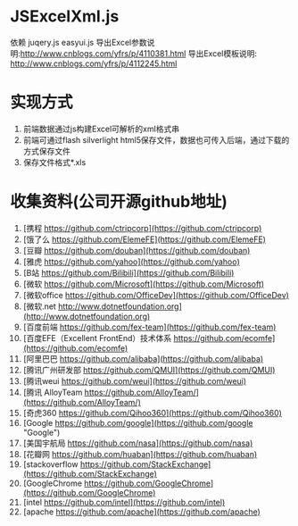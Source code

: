 JSExcelXml.js
==========
依赖 juqery.js easyui.js
导出Excel参数说明:http://www.cnblogs.com/yfrs/p/4110381.html
导出Excel模板说明: http://www.cnblogs.com/yfrs/p/4112245.html

实现方式
=========
 1. 前端数据通过js构建Excel可解析的xml格式串
 2. 前端可通过flash silverlight html5保存文件，数据也可传入后端，通过下载的方式保存文件
 3. 保存文件格式*.xls
 
收集资料(公司开源github地址)
=========
 1. [携程 https://github.com/ctripcorp](https://github.com/ctripcorp) 
 2. [饿了么 https://github.com/ElemeFE](https://github.com/ElemeFE)
 3. [豆瓣 https://github.com/douban](https://github.com/douban)
 4. [雅虎 https://github.com/yahoo](https://github.com/yahoo)
 5. [B站 https://github.com/Bilibili](https://github.com/Bilibili)
 6. [微软 https://github.com/Microsoft](https://github.com/Microsoft)
 6. [微软office https://github.com/OfficeDev](https://github.com/OfficeDev)
 19. [微软.net http://www.dotnetfoundation.org](http://www.dotnetfoundation.org)
 7. [百度前端 https://github.com/fex-team](https://github.com/fex-team)
 8. [百度EFE（Excellent FrontEnd）技术体系 https://github.com/ecomfe](https://github.com/ecomfe)
 8. [阿里巴巴 https://github.com/alibaba](https://github.com/alibaba)
 9. [腾讯广州研发部 https://github.com/QMUI](https://github.com/QMUI)
 10. [腾讯weui https://github.com/weui](https://github.com/weui)
 10. [腾讯 AlloyTeam https://github.com/AlloyTeam/](https://github.com/AlloyTeam/)
 11. [奇虎360 https://github.com/Qihoo360](https://github.com/Qihoo360)
 12. [Google https://github.com/google](https://github.com/google "Google")
 13. [美国宇航局 https://github.com/nasa](https://github.com/nasa)
 14. [花瓣网 https://github.com/huaban](https://github.com/huaban)
 15. [stackoverflow https://github.com/StackExchange](https://github.com/StackExchange)
 16. [GoogleChrome https://github.com/GoogleChrome](https://github.com/GoogleChrome)
 17. [intel https://github.com/intel](https://github.com/intel)
 18. [apache https://github.com/apache](https://github.com/apache)
 
